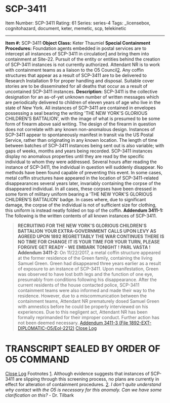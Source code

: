 # SCP-3411
Item Number: SCP-3411
Rating: 61
Series: series-4
Tags: _licensebox, cognitohazard, document, keter, memetic, scp, telekinetic

---

**Item #:** SCP-3411
**Object Class:** Keter Thaumiel
**Special Containment Procedures:** Foundation agents embedded in postal services are to intercept all instances of SCP-3411 in circulation[1](javascript:;) and bring them into containment at Site-22. Pursuit of the entity or entities behind the creation of SCP-3411 instances is not currently authorized. Attendant NR is to work with containment teams as a liaison to the O5 Council[2](javascript:;).
Any coffin structures that appear as a result of SCP-3411 are to be delivered to Research Installation 9 for proper handling and disposal. Suitable cover stories are to be disseminated for all deaths that occur as a result of uncontained SCP-3411 instances.
**Description:** SCP-3411 is the collective designation for an as-of-yet unknown number of written messages which are periodically delivered to children of eleven years of age who live in the state of New York. All instances of SCP-3411 are contained in envelopes possessing a seal bearing the writing 'THE NEW YORK'S GLORIOUS CHILDREN'S BATTALION', with the image of what is presumed to be some form of firearm above said writing. The design of the firearm in question does not correlate with any known non-anomalous design.
Instances of SCP-3411 appear to spontaneously manifest in transit via the US Postal Service, rather than originating in any known location. The length of time between batches of SCP-3411 instances being sent out is also variable; with gaps of weeks, months and years being recorded.
SCP-3411 instances display no anomalous properties until they are read by the specific individual to whom they were addressed. Several hours after reading the instance of SCP-3411, the individual in question will suddenly disappear. No methods have been found capable of preventing this event.
In some cases, metal coffin structures have appeared in the location of SCP-3411-related disappearances several years later, invariably containing the corpse of the disappeared individual. In all cases, these corpses have been dressed in some form of military uniform bearing a 'THE NEW YORK'S GLORIOUS CHILDREN'S BATTALION' badge. In cases where, due to significant damage, the corpse of the individual is not of sufficient size for clothing, this uniform is instead neatly folded on top of the coffin.
**Addendum 3411-1:** The following is the written contents of all known instances of SCP-3411.
> **RECRUITING FOR THE NEW YORK'S GLORIOUS CHILDREN'S BATTALION**
> **YOUR EXTRA-GOVERNMENT CALLS UPON LEVY AS AGREED UPON 1892**
> **REGRETTABLY THE WAR CONTINUES**
> **THERE IS NO TIME FOR CHANGE**
> **IT IS YOUR TIME FOR YOUR TURN, PLEASE FORGIVE**
> **GET READY - WE EMBARK TONIGHT !**
> **PARL VASTA !**
**Addendum 3411-2:** On 11/22/2017, a metal coffin structure appeared at the former residence of the Green family, containing the living Samuel Green. Green had disappeared three years earlier as a result of exposure to an instance of SCP-3411. Upon manifestation, Green was observed to have lost both legs and the function of one eye, presumably from conditions following his disappearance. After the current residents of the house contacted police, SCP-3411 containment teams were also informed and made their way to the residence.
However, due to a miscommunication between the containment teams, Attendant NR prematurely dosed Samuel Green with amnestics before he could be properly interviewed on his experiences. Due to this negligent act, Attendant NR has been formally reprimanded for their improper conduct. Further action has not been deemed necessary.
[Addendum 3411-3 (File 1892-EXT-DIPLOMATIC-O5/EoI-2212)](javascript:;)
[Close Log](javascript:;)
# TRANSCRIPT SEALED BY ORDER OF O5 COMMAND
[Close Log](javascript:;)
Footnotes
[1](javascript:;). Although evidence suggests that instances of SCP-3411 are slipping through this screening process, no plans are currently in effect for alteration of containment procedures.
[2](javascript:;). _I don't quite understand why contact with the O5 is necessary for this anomaly. Can we have some clarification on this?_ \- Dr. Tilbark
